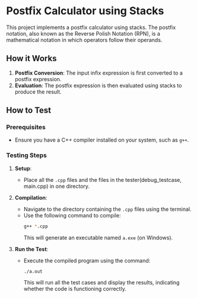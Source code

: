 # Postfix Calculator using Stacks

This project implements a postfix calculator using stacks. The postfix notation, also known as the Reverse Polish Notation (RPN), is a mathematical notation in which operators follow their operands. 

## How it Works

1. **Postfix Conversion**: The input infix expression is first converted to a postfix expression.
2. **Evaluation**: The postfix expression is then evaluated using stacks to produce the result.

## How to Test

### Prerequisites

- Ensure you have a C++ compiler installed on your system, such as `g++`.

### Testing Steps

1. **Setup**:
    - Place all the `.cpp` files and the files in the tester(debug_testcase, main.cpp) in one directory.

2. **Compilation**:
    - Navigate to the directory containing the `.cpp` files using the terminal.
    - Use the following command to compile:
      ```bash
      g++ *.cpp
      ```
      This will generate an executable named `a.exe` (on Windows).

3. **Run the Test**:
    - Execute the compiled program using the command:
      ```bash
      ./a.out
      ```
      This will run all the test cases and display the results, indicating whether the code is functioning correctly.

